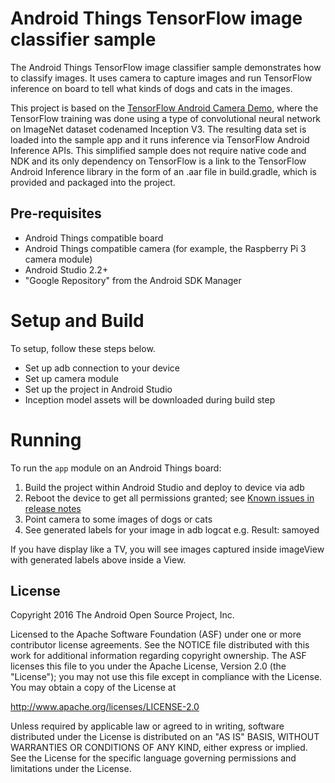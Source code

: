 Android Things TensorFlow image classifier sample
=====================================

The Android Things TensorFlow image classifier sample demonstrates how to classify images.
It uses camera to capture images and run TensorFlow inference on board to tell what kinds
of dogs and cats in the images.  

This project is based on the [TensorFlow Android Camera Demo](https://github.com/tensorflow/tensorflow/blob/master/tensorflow/examples/android/),
where the TensorFlow training was done using a type of convolutional neural network on ImageNet
dataset codenamed Inception V3. The resulting data set is loaded into the sample app and
it runs inference via TensorFlow Android Inference APIs. This simplified sample does not require
native code and NDK and its only dependency on TensorFlow is a link to the TensorFlow Android
Inference library in the form of an .aar file in build.gradle, which is provided and packaged
into the project. 


Pre-requisites
--------------

- Android Things compatible board
- Android Things compatible camera (for example, the Raspberry Pi 3 camera module)
- Android Studio 2.2+
- "Google Repository" from the Android SDK Manager


Setup and Build
===============

To setup, follow these steps below.

- Set up adb connection to your device
- Set up camera module
- Set up the project in Android Studio
- Inception model assets will be downloaded during build step


Running
=======

To run the `app` module on an Android Things board:

1. Build the project within Android Studio and deploy to device via adb 
2. Reboot the device to get all permissions granted; see [Known issues in release notes](https://developer.android.com/things/preview/releases.html#known_issues)
3. Point camera to some images of dogs or cats
4. See generated labels for your image in adb logcat e.g. Result: samoyed 

If you have display like a TV, you will see images captured inside imageView with generated
labels above inside a View.

License
-------

Copyright 2016 The Android Open Source Project, Inc.

Licensed to the Apache Software Foundation (ASF) under one or more contributor
license agreements.  See the NOTICE file distributed with this work for
additional information regarding copyright ownership.  The ASF licenses this
file to you under the Apache License, Version 2.0 (the "License"); you may not
use this file except in compliance with the License.  You may obtain a copy of
the License at

  http://www.apache.org/licenses/LICENSE-2.0

Unless required by applicable law or agreed to in writing, software
distributed under the License is distributed on an "AS IS" BASIS, WITHOUT
WARRANTIES OR CONDITIONS OF ANY KIND, either express or implied.  See the
License for the specific language governing permissions and limitations under
the License.

[dp2_release_notes]: https://developer.android.com/things/preview/releases.html#developer_preview_2
